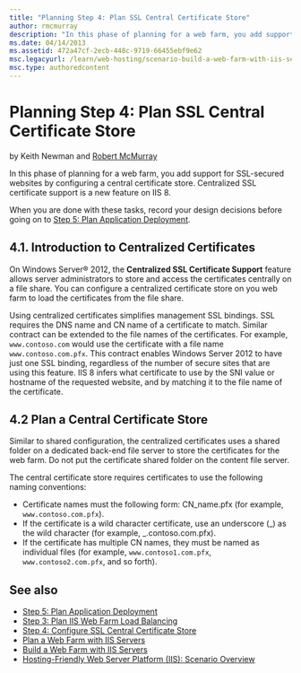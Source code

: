 ```yaml
---
title: "Planning Step 4: Plan SSL Central Certificate Store"
author: rmcmurray
description: "In this phase of planning for a web farm, you add support for SSL-secured websites by configuring a central certificate store. Centralized SSL certificate su..."
ms.date: 04/14/2013
ms.assetid: 472a47cf-2ecb-448c-9719-66455ebf9e62
msc.legacyurl: /learn/web-hosting/scenario-build-a-web-farm-with-iis-servers/planning-step-4-plan-ssl-central-certificate-store
msc.type: authoredcontent
---
```

# Planning Step 4: Plan SSL Central Certificate Store

by Keith Newman and [Robert McMurray](https://github.com/rmcmurray)

In this phase of planning for a web farm, you add support for SSL-secured websites by configuring a central certificate store. Centralized SSL certificate support is a new feature on IIS 8.

When you are done with these tasks, record your design decisions before going on to [Step 5: Plan Application Deployment](planning-step-5-plan-application-deployment.md).

<a id="41"></a>

## 4.1. Introduction to Centralized Certificates

On Windows Server® 2012, the **Centralized SSL Certificate Support** feature allows server administrators to store and access the certificates centrally on a file share. You can configure a centralized certificate store on you web farm to load the certificates from the file share.

Using centralized certificates simplifies management SSL bindings. SSL requires the DNS name and CN name of a certificate to match. Similar contract can be extended to the file names of the certificates. For example, `www.contoso.com` would use the certificate with a file name `www.contoso.com.pfx`. This contract enables Windows Server 2012 to have just one SSL binding, regardless of the number of secure sites that are using this feature. IIS 8 infers what certificate to use by the SNI value or hostname of the requested website, and by matching it to the file name of the certificate.

<a id="42"></a>

## 4.2 Plan a Central Certificate Store

Similar to shared configuration, the centralized certificates uses a shared folder on a dedicated back-end file server to store the certificates for the web farm. Do not put the certificate shared folder on the content file server.

The central certificate store requires certificates to use the following naming conventions:

- Certificate names must the following form: CN\_name.pfx (for example, `www.contoso.com.pfx`).
- If the certificate is a wild character certificate, use an underscore (\_) as the wild character (for example, \_.contoso.com.pfx).
- If the certificate has multiple CN names, they must be named as individual files (for example, `www.contoso1.com.pfx`, `www.contoso2.com.pfx`, and so forth).

## See also

- [Step 5: Plan Application Deployment](planning-step-5-plan-application-deployment.md)
- [Step 3: Plan IIS Web Farm Load Balancing](planning-step-3-plan-iis-web-farm-load-balancing.md)
- [Step 4: Configure SSL Central Certificate Store](configuring-step-4-configure-ssl-central-certificate-store.md)
- [Plan a Web Farm with IIS Servers](plan-a-web-farm-with-iis-servers.md)
- [Build a Web Farm with IIS Servers](overview-build-a-web-farm-with-iis-servers.md)
- [Hosting-Friendly Web Server Platform (IIS): Scenario Overview](../../get-started/introduction-to-iis/hosting-friendly-web-server-platform-iis-scenario-overview.md)
